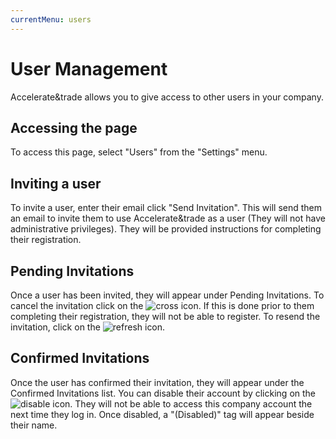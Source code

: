 ```yaml
---
currentMenu: users
---
```


# User Management

Accelerate&trade allows you to give access to other users in your company.

## Accessing the page

To access this page, select "Users" from the "Settings" menu.

## Inviting a user

To invite a user, enter their email click "Send Invitation". This will send them an email to invite them to use Accelerate&trade as a user (They will not have administrative privileges). They will be provided instructions for completing their registration.

## Pending Invitations

Once a user has been invited, they will appear under Pending Invitations. To cancel the invitation click on the ![cross icon](https://d3e1wbkfmk6n2w.cloudfront.net/fa/cross.png "Delete Icon"). If this is done prior to them completing their registration, they will not be able to register. To resend the invitation, click on the ![refresh icon](https://d3e1wbkfmk6n2w.cloudfront.net/fa/refresh.png "Resend Icon").

## Confirmed Invitations

Once the user has confirmed their invitation, they will appear under the Confirmed Invitations list. You can disable their account by clicking on the ![disable icon](https://d3e1wbkfmk6n2w.cloudfront.net/fa/ban.png "Disable Icon"). They will not be able to access this company account the next time they log in. Once disabled, a "(Disabled)" tag will appear beside their name.
